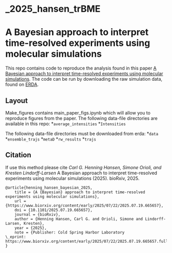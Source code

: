 # _2025_hansen_trBME
# A Bayesian approach to interpret time-resolved experiments using molecular simulations

This repo contains code to reproduce the analysis found in this paper [A Bayesian approach to interpret time-resolved experiments using molecular simulations](https://doi.org/10.1101/2025.07.19.665657). The code can be run by downloading the raw simulation data, found on [ERDA](https://sid.erda.dk/cgi-sid/ls.py?share_id=FXhZ1bOKMA). 


## Layout
Make_figures contains main_paper_figs.ipynb which will allow you to reproduce figures from the paper. 
The following data-file directories are available in this repo:
*`average_intensities`
*`Intensities`

The following data-file directories must be downloaded from erda:
*`data`
*`ensemble_trajs`
*`metaD`
*`rw_results`
*`trajs`

## Citation
If use this method please cite
*Carl G. Henning Hansen, Simone Orioli, and Kresten Lindorff-Larsen*
A Bayesian approach to interpret time-resolved experiments using molecular simulations (2025). bioRxiv, 2025.
```
@article{henning_hansen_bayesian_2025,
	title = {A {Bayesian} approach to interpret time-resolved experiments using molecular simulations},
	url = {https://www.biorxiv.org/content/early/2025/07/22/2025.07.19.665657},
	doi = {10.1101/2025.07.19.665657},
	journal = {bioRxiv},
	author = {Henning Hansen, Carl G. and Orioli, Simone and Lindorff-Larsen, Kresten},
	year = {2025},
	note = {Publisher: Cold Spring Harbor Laboratory
\_eprint: https://www.biorxiv.org/content/early/2025/07/22/2025.07.19.665657.full.pdf},
}
```
